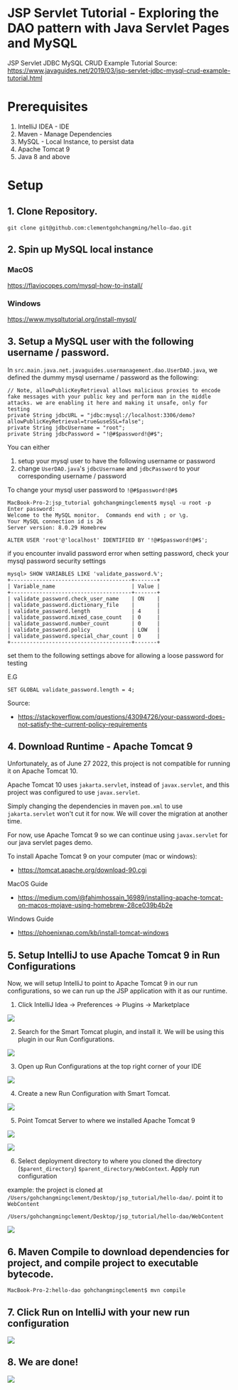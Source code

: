 # JSP Servlet Tutorial - Exploring the DAO pattern with Java Servlet Pages and MySQL

JSP Servlet JDBC MySQL CRUD Example Tutorial
Source: https://www.javaguides.net/2019/03/jsp-servlet-jdbc-mysql-crud-example-tutorial.html

# Prerequisites

1. IntelliJ IDEA - IDE
2. Maven - Manage Dependencies
3. MySQL - Local Instance, to persist data
4. Apache Tomcat 9
5. Java 8 and above

# Setup

## 1. Clone Repository.

```
git clone git@github.com:clementgohchangming/hello-dao.git
```

## 2. Spin up MySQL local instance

### MacOS

https://flaviocopes.com/mysql-how-to-install/

### Windows

https://www.mysqltutorial.org/install-mysql/

## 3. Setup a MySQL user with the following username / password.

In `src.main.java.net.javaguides.usermanagement.dao.UserDAO.java`, we defined the dummy mysql username / password as the following:

```
// Note, allowPublicKeyRetrieval allows malicious proxies to encode fake messages with your public key and perform man in the middle attacks. we are enabling it here and making it unsafe, only for testing
private String jdbcURL = "jdbc:mysql://localhost:3306/demo?allowPublicKeyRetrieval=true&useSSL=false";
private String jdbcUsername = "root";
private String jdbcPassword = "!@#$password!@#$";
```

You can either 

1. setup your mysql user to have the following username or password
2. change `UserDAO.java`'s `jdbcUsername` and `jdbcPassword` to your corresponding username / password

To change your mysql user password to `!@#$password!@#$`

```
MacBook-Pro-2:jsp_tutorial gohchangmingclement$ mysql -u root -p
Enter password: 
Welcome to the MySQL monitor.  Commands end with ; or \g.
Your MySQL connection id is 26
Server version: 8.0.29 Homebrew

ALTER USER 'root'@'localhost' IDENTIFIED BY '!@#$password!@#$';
```

if you encounter invalid password error when setting password, check your mysql password security settings

```
mysql> SHOW VARIABLES LIKE 'validate_password.%';
+--------------------------------------+-------+
| Variable_name                        | Value |
+--------------------------------------+-------+
| validate_password.check_user_name    | ON    |
| validate_password.dictionary_file    |       |
| validate_password.length             | 4     |
| validate_password.mixed_case_count   | 0     |
| validate_password.number_count       | 0     |
| validate_password.policy             | LOW   |
| validate_password.special_char_count | 0     |
+--------------------------------------+-------+
```

set them to the following settings above for allowing a loose password for testing 

E.G
```
SET GLOBAL validate_password.length = 4;
```

Source: 

- https://stackoverflow.com/questions/43094726/your-password-does-not-satisfy-the-current-policy-requirements

## 4. Download Runtime - Apache Tomcat 9

Unfortunately, as of June 27 2022, this project is not compatible for running it on Apache Tomcat 10.

Apache Tomcat 10 uses `jakarta.servlet`, instead of `javax.servlet`, and this project was configured to use `javax.servlet`.

Simply changing the dependencies in maven `pom.xml` to use `jakarta.servlet` won't cut it for now. We will cover the migration at another time.

For now, use Apache Tomcat 9 so we can continue using `javax.servlet` for our java servlet pages demo.

To install Apache Tomcat 9 on your computer (mac or windows):

- https://tomcat.apache.org/download-90.cgi

MacOS Guide

- https://medium.com/@fahimhossain_16989/installing-apache-tomcat-on-macos-mojave-using-homebrew-28ce039b4b2e

Windows Guide

- https://phoenixnap.com/kb/install-tomcat-windows

## 5. Setup IntelliJ to use Apache Tomcat 9 in Run Configurations

Now, we will setup IntelliJ to point to Apache Tomcat 9 in our run configurations, so we can run up the JSP application with it as our runtime.

1. Click IntelliJ Idea -> Preferences -> Plugins -> Marketplace 

![](guide/open_preferences.png)

2. Search for the Smart Tomcat plugin, and install it. We will be using this plugin in our Run Configurations.

![](guide/install_smart_tomcat.png)

3. Open up Run Configurations at the top right corner of your IDE

![](guide/edit_run_configurations.png)

4. Create a new Run Configuration with Smart Tomcat.

![](guide/add_new_tomcat_run_configuration.png)

5. Point Tomcat Server to where we installed Apache Tomcat 9

![](guide/point_server_to_apache_tomcat_9.png)

![](guide/point_server_to_where_we_download_apache_tomcat_9.png)

6. Select deployment directory to where you cloned the directory (`$parent_directory`) `$parent_directory/WebContext`. Apply run configuration

example: the project is cloned at `/Users/gohchangmingclement/Desktop/jsp_tutorial/hello-dao/`. point it to `WebContent`
```
/Users/gohchangmingclement/Desktop/jsp_tutorial/hello-dao/WebContent
```

![](guide/select_deployment_directory.png)

## 6. Maven Compile to download dependencies for project, and compile project to executable bytecode.

```
MacBook-Pro-2:hello-dao gohchangmingclement$ mvn compile
```

## 7. Click Run on IntelliJ with your new run configuration

![](guide/click_run.png)

## 8. We are done!

![](guide/final.png)
